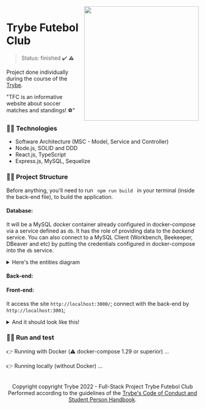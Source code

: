<img src="./app/frontend/src/images/negative_logo.png" width="300px" align="right">

# Trybe Futebol Club
> Status: finished :heavy_check_mark: :warning:

Project done individually during the course of the <a href="https://www.betrybe.com">Trybe</a>.

"TFC is an informative website about soccer matches and standings! :soccer:"

### :woman_technologist: Technologies
* Software Architecture (MSC - Model, Service and Controller)
* Node.js, SOLID and DDD
* React.js, TypeScript
* Express.js, MySQL, Sequelize

### :woman_technologist: Project Structure

Before anything, you'll need to run <code> npm run build </code> in your terminal (inside the back-end file), to build the application.

#### **Database:**
It will be a MySQL docker container already configured in docker-compose via a service defined as `db`.
It has the role of providing data to the _backend_ service.
You can also connect to a MySQL Client (Workbench, Beekeeper, DBeaver and etc) by putting the credentials configured in docker-compose into the `db` service.
<details>
<summary>Here's the entities diagram</summary><br />
<img src="https://raw.githubusercontent.com/tryber/sd-020-b-trybe-futebol-clube/main/assets/er-diagram.png?token=GHSAT0AAAAAABW7FRGLNVFQD53MEG7EXJAQY5LPRNQ" with="150px" >
</details>

#### **Back-end:**


#### **Front-end:**
It access the site `http://localhost:3000/`; connect with the back-end by `http://localhost:3001`;

<details>
 <summary>And it should look like this!</summary>
<img src="https://github.com/tryber/sd-020-b-trybe-futebol-clube/blob/main/assets/front-example.png">
</details>

### :woman_technologist: Run and test
:point_right: Running with Docker (:warning: docker-compose 1.29 or superior)
...

👉 Running locally (without Docker)
...

</br>
<div align="center">
  Copyright copyright Trybe 2022 - Full-Stack Project Trybe Futebol Club
  </br>
  Performed according to the guidelines of the <a href="https://blog.betrybe.com/wp-content/uploads/2020/12/Código-de-Conduta-Trybe-1.pdf" >Trybe's Code of   Conduct and Student Person Handbook</a>.
</div>
